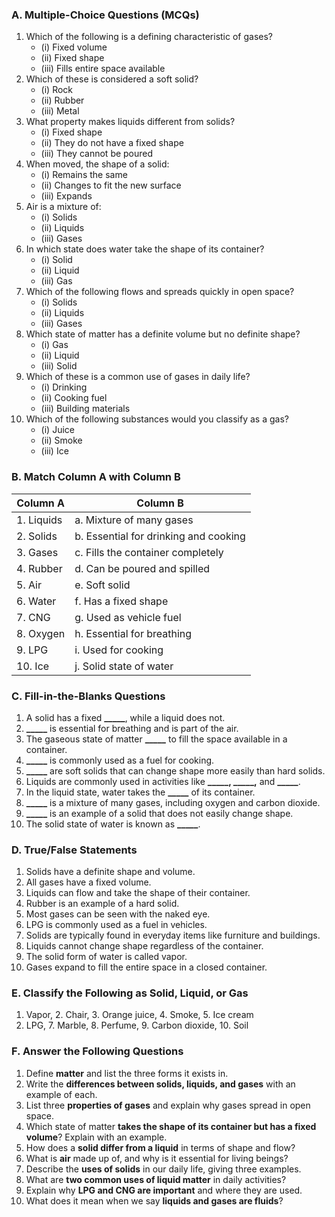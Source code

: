 ### **A. Multiple-Choice Questions (MCQs)**
1. Which of the following is a defining characteristic of gases?
   - (i) Fixed volume  
   - (ii) Fixed shape  
   - (iii) Fills entire space available
2. Which of these is considered a soft solid?
   - (i) Rock  
   - (ii) Rubber  
   - (iii) Metal
3. What property makes liquids different from solids?
   - (i) Fixed shape  
   - (ii) They do not have a fixed shape  
   - (iii) They cannot be poured
4. When moved, the shape of a solid:
   - (i) Remains the same  
   - (ii) Changes to fit the new surface  
   - (iii) Expands
5. Air is a mixture of:
   - (i) Solids  
   - (ii) Liquids  
   - (iii) Gases
6. In which state does water take the shape of its container?
   - (i) Solid  
   - (ii) Liquid  
   - (iii) Gas
7. Which of the following flows and spreads quickly in open space?
   - (i) Solids  
   - (ii) Liquids  
   - (iii) Gases
8. Which state of matter has a definite volume but no definite shape?
   - (i) Gas  
   - (ii) Liquid  
   - (iii) Solid
9. Which of these is a common use of gases in daily life?
   - (i) Drinking  
   - (ii) Cooking fuel  
   - (iii) Building materials
10. Which of the following substances would you classify as a gas?
    - (i) Juice  
    - (ii) Smoke  
    - (iii) Ice

### **B. Match Column A with Column B**
| Column A               | Column B                                |
|------------------------|-----------------------------------------|
| 1. Liquids             | a. Mixture of many gases               |
| 2. Solids              | b. Essential for drinking and cooking  |
| 3. Gases               | c. Fills the container completely      |
| 4. Rubber              | d. Can be poured and spilled           |
| 5. Air                 | e. Soft solid                          |
| 6. Water               | f. Has a fixed shape                   |
| 7. CNG                 | g. Used as vehicle fuel                |
| 8. Oxygen              | h. Essential for breathing             |
| 9. LPG                 | i. Used for cooking                    |
| 10. Ice                | j. Solid state of water               |
 
### **C. Fill-in-the-Blanks Questions**
1. A solid has a fixed **_____**, while a liquid does not.
2. **_____** is essential for breathing and is part of the air.
3. The gaseous state of matter **_____** to fill the space available in a container.
4. **_____** is commonly used as a fuel for cooking.
5. **_____** are soft solids that can change shape more easily than hard solids.
6. Liquids are commonly used in activities like **_____, _____,** and **_____**.
7. In the liquid state, water takes the **_____** of its container.
8. **_____** is a mixture of many gases, including oxygen and carbon dioxide.
9. **_____** is an example of a solid that does not easily change shape.
10. The solid state of water is known as **_____**.
 
### **D. True/False Statements**
1. Solids have a definite shape and volume.  
2. All gases have a fixed volume.  
3. Liquids can flow and take the shape of their container.  
4. Rubber is an example of a hard solid.  
5. Most gases can be seen with the naked eye.  
6. LPG is commonly used as a fuel in vehicles.  
7. Solids are typically found in everyday items like furniture and buildings.  
8. Liquids cannot change shape regardless of the container.  
9. The solid form of water is called vapor.  
10. Gases expand to fill the entire space in a closed container.  

### **E. Classify the Following as Solid, Liquid, or Gas**
1. Vapor, 2. Chair, 3. Orange juice, 4. Smoke, 5. Ice cream
6. LPG, 7. Marble, 8. Perfume, 9. Carbon dioxide, 10. Soil

### **F. Answer the Following Questions**
1. Define **matter** and list the three forms it exists in.
2. Write the **differences between solids, liquids, and gases** with an example of each.
3. List three **properties of gases** and explain why gases spread in open space.
4. Which state of matter **takes the shape of its container but has a fixed volume**? Explain with an example.
5. How does a **solid differ from a liquid** in terms of shape and flow?
6. What is **air** made up of, and why is it essential for living beings?
7. Describe the **uses of solids** in our daily life, giving three examples.
8. What are **two common uses of liquid matter** in daily activities?
9. Explain why **LPG and CNG are important** and where they are used.
10. What does it mean when we say **liquids and gases are fluids**?
